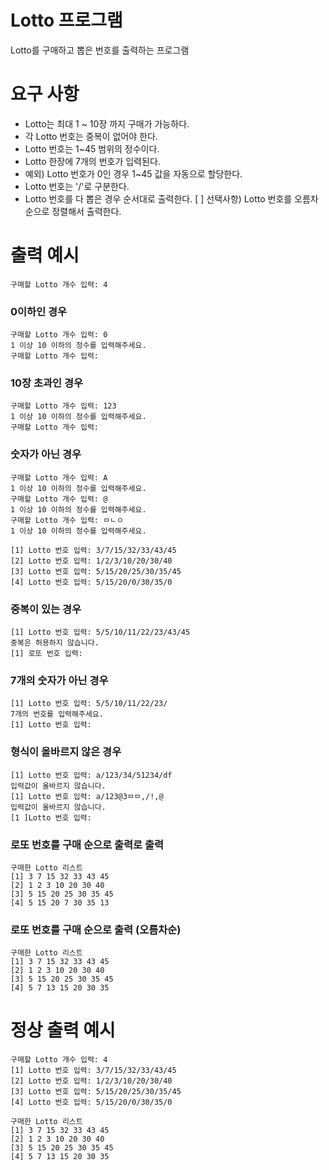 # Lotto 프로그램
Lotto를 구매하고 뽑은 번호를 출력하는 프로그램

# 요구 사항
- Lotto는 최대 1 ~ 10장 까지 구매가 가능하다.
- 각 Lotto 번호는 중복이 없어야 한다.
- Lotto 번호는 1~45 범위의 정수이다.
- Lotto 한장에 7개의 번호가 입력된다.
- 예외) Lotto 번호가 0인 경우 1~45 값을 자동으로 할당한다.
- Lotto 번호는 '/'로 구분한다.
- Lotto 번호를 다 뽑은 경우 순서대로 출력한다.
[ ] 선택사항) Lotto 번호를 오름차순으로 정렬해서 출력한다.

# 출력 예시

```
구매할 Lotto 개수 입력: 4
```
### 0이하인 경우
```
구매할 Lotto 개수 입력: 0
1 이상 10 이하의 정수를 입력해주세요.
구매할 Lotto 개수 입력:
```

### 10장 초과인 경우
```
구매할 Lotto 개수 입력: 123
1 이상 10 이하의 정수를 입력해주세요.
구매할 Lotto 개수 입력:
```

### 숫자가 아닌 경우
```
구매할 Lotto 개수 입력: A
1 이상 10 이하의 정수를 입력해주세요.
구매할 Lotto 개수 입력: @
1 이상 10 이하의 정수를 입력해주세요.
구매할 Lotto 개수 입력: ㅁㄴㅇ
1 이상 10 이하의 정수를 입력해주세요.
```

```
[1] Lotto 번호 입력: 3/7/15/32/33/43/45 
[2] Lotto 번호 입력: 1/2/3/10/20/30/40 
[3] Lotto 번호 입력: 5/15/20/25/30/35/45
[4] Lotto 번호 입력: 5/15/20/0/30/35/0
```

### 중복이 있는 경우
```
[1] Lotto 번호 입력: 5/5/10/11/22/23/43/45 
중복은 허용하지 않습니다.
[1] 로또 번호 입력: 
```

### 7개의 숫자가 아닌 경우
```
[1] Lotto 번호 입력: 5/5/10/11/22/23/
7개의 번호를 입력해주세요.
[1] Lotto 번호 입력: 
```

### 형식이 올바르지 않은 경우
```
[1] Lotto 번호 입력: a/123/34/51234/df
입력값이 올바르지 않습니다.
[1] Lotto 번호 입력: a/123@3ㅁㅁ,/!,@
입력값이 올바르지 않습니다.
[1 ]Lotto 번호 입력: 
```

### 로또 번호를 구매 순으로 출력로 출력
```
구매한 Lotto 리스트
[1] 3 7 15 32 33 43 45 
[2] 1 2 3 10 20 30 40 
[3] 5 15 20 25 30 35 45
[4] 5 15 20 7 30 35 13
```

### 로또 번호를 구매 순으로 출력 (오름차순)
```
구매한 Lotto 리스트
[1] 3 7 15 32 33 43 45 
[2] 1 2 3 10 20 30 40 
[3] 5 15 20 25 30 35 45
[4] 5 7 13 15 20 30 35
```


# 정상 출력 예시
```
구매할 Lotto 개수 입력: 4
[1] Lotto 번호 입력: 3/7/15/32/33/43/45 
[2] Lotto 번호 입력: 1/2/3/10/20/30/40 
[3] Lotto 번호 입력: 5/15/20/25/30/35/45
[4] Lotto 번호 입력: 5/15/20/0/30/35/0

구매한 Lotto 리스트
[1] 3 7 15 32 33 43 45 
[2] 1 2 3 10 20 30 40 
[3] 5 15 20 25 30 35 45
[4] 5 7 13 15 20 30 35
```